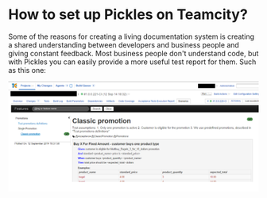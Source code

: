 # How to set up Pickles on Teamcity?

Some of the reasons for creating a living documentation system is creating a shared understanding between developers and business people and giving constant feedback. Most business people don't understand code, but with Pickles you can easily provide a more useful test report for them. Such as this one:

![](../Images/TeamCityHowTo/scenarios_teamcity.PNG)
